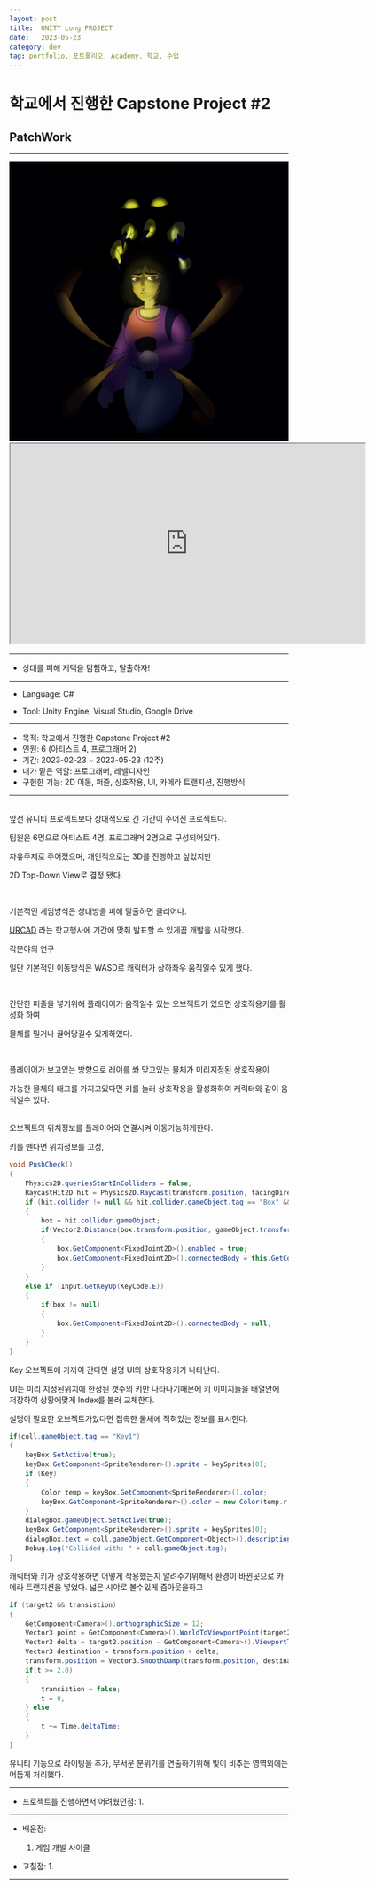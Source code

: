 ```yaml
---
layout: post
title:  UNITY Long PROJECT
date:   2023-05-23
category: dev
tag: portfolio, 포트폴리오, Academy, 학교, 수업
---
```


# 학교에서 진행한 Capstone Project #2
## PatchWork

---

<img class="img" src ="../../assets/img/dev/PatchworkThumbnail.png">

<iframe class="video" width="640" height="360" src="https://www.youtube.com/embed/uBlF-8_ekEk" frameborder="2" allowfullscreen></iframe>


---

 - 상대를 피해 저택을 탐험하고, 탈출하자!

---

- Language: C#

- Tool: Unity Engine, Visual Studio, Google Drive

---
 - 목적: 학교에서 진행한 Capstone Project #2
 - 인원: 6 (아티스트 4, 프로그래머 2)
 - 기간: 2023-02-23 ~ 2023-05-23 (12주)
 - 내가 맡은 역할: 프로그래머, 레벨디자인
 - 구현한 기능: 2D 이동, 퍼즐, 상호작용, UI, 카메라 트랜지션, 진행방식

---

<br>
앞선 유니티 프로젝트보다 상대적으로 긴 기간이 주어진 프로젝트다.

팀원은 6명으로 아티스트 4명, 프로그래머 2명으로 구성되어있다.

자유주제로 주어졌으며, 개인적으로는 3D를 진행하고 싶었지만

2D Top-Down View로 결정 됐다.

<br>

기본적인 게임방식은 상대방을 피해 탈출하면 클리어다.

[URCAD](https://urcad.umbc.edu/) 라는 학교행사에 기간에 맞춰 발표할 수 있게끔 개발을 시작했다.


각분야의 연구 

일단 기본적인 이동방식은 WASD로 캐릭터가 상하좌우 움직일수 있게 했다.


<br>


간단한 퍼즐을 넣기위해 플레이어가 움직일수 있는 오브젝트가 있으면 상호작용키를 활성화 하여

물체를 밀거나 끌어당길수 있게하였다.

<br>


플레이어가 보고있는 방향으로 레이를 쏴 맞고있는 물체가 미리지정된 상호작용이

가능한 물체의 태그를 가지고있다면 키를 눌러 상호작용을 활성화하여 캐릭터와 같이 움직일수 있다.

<br>
오브젝트의 위치정보를 플레이어와 연결시켜 이동가능하게한다.

키를 뗀다면 위치정보를 고정,

```cs
void PushCheck()
{
    Physics2D.queriesStartInColliders = false;
    RaycastHit2D hit = Physics2D.Raycast(transform.position, facingDirection * transform.localScale.x, boxMask);
    if (hit.collider != null && hit.collider.gameObject.tag == "Box" && Input.GetKey(KeyCode.E))
    {
        box = hit.collider.gameObject;
        if(Vector2.Distance(box.transform.position, gameObject.transform.position) < distance)
        {
            box.GetComponent<FixedJoint2D>().enabled = true;
            box.GetComponent<FixedJoint2D>().connectedBody = this.GetComponent<Rigidbody2D>();
        }
    }
    else if (Input.GetKeyUp(KeyCode.E))
    {
        if(box != null)
        {
            box.GetComponent<FixedJoint2D>().connectedBody = null;
        }
    }
}

```

Key 오브젝트에 가까이 간다면 설명 UI와 상호작용키가 나타난다.

UI는 미리 지정된위치에 한정된 갯수의 키만 나타나기때문에 키 이미지들을 배열안에 저장하여 상황에맞게 Index를 불러 교체한다.

설명이 필요한 오브젝트가있다면 접촉한 물체에 적혀있는 정보를 표시힌다.

```cs
if(coll.gameObject.tag == "Key1")
{
    keyBox.SetActive(true);
    keyBox.GetComponent<SpriteRenderer>().sprite = keySprites[0];
    if (Key)
    {
        Color temp = keyBox.GetComponent<SpriteRenderer>().color;
        keyBox.GetComponent<SpriteRenderer>().color = new Color(temp.r, temp.g, temp.b, 1f);
    }
    dialogBox.gameObject.SetActive(true);
    keyBox.GetComponent<SpriteRenderer>().sprite = keySprites[0];
    dialogBox.text = coll.gameObject.GetComponent<Object>().description[0];
    Debug.Log("Collided with: " + coll.gameObject.tag);
}
```



캐릭터와 키가 상호작용하면 어떻게 작용했는지 알려주기위해서 환경이 바뀐곳으로 카메라 트랜지션을 넣었다.
넓은 시야로 볼수있게 줌아웃을하고 

```cs
if (target2 && transistion)
{
    GetComponent<Camera>().orthographicSize = 12;
    Vector3 point = GetComponent<Camera>().WorldToViewportPoint(target2.position);
    Vector3 delta = target2.position - GetComponent<Camera>().ViewportToWorldPoint(new Vector3(0.5f, 0.5f, point.z)); //(new Vector3(0.5, 0.5, point.z));
    Vector3 destination = transform.position + delta;
    transform.position = Vector3.SmoothDamp(transform.position, destination, ref velocity, dampTime);
    if(t >= 2.0)
    {
        transistion = false;
        t = 0;
    } else
    {
        t += Time.deltaTime;
    }
}
```

유니티 기능으로 라이팅을 추가, 무서운 분위기를 연출하기위해 빛이 비추는 영역외에는 어둡게 처리했다.


--- 
 - 프로젝트를 진행하면서 어려웠던점:
    1. 

---

- 배운점:
    1. 게임 개발 사이클

- 고칠점:
    1. 

---
